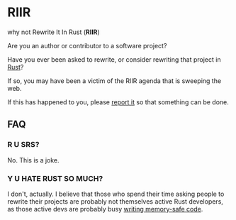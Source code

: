 # RIIR
why not Rewrite It In Rust (**RIIR**)

Are you an author or contributor to a software project?

Have you ever been asked to rewrite, or consider rewriting that project in [Rust](https://www.rust-lang.org/)?

If so, you may have been a victim of the RIIR agenda that is sweeping the web.

If this has happened to you, please [report it](https://github.com/ansuz/RIIR/issues/) so that something can be done.


## FAQ

### R U SRS?

No. This is a joke.

### Y U HATE RUST SO MUCH?

I don't, actually. I believe that those who spend their time asking people to rewrite their projects are probably not themselves active Rust developers, as those active devs are probably busy [writing memory-safe code](https://trac.torproject.org/projects/tor/ticket/11331).

### 
